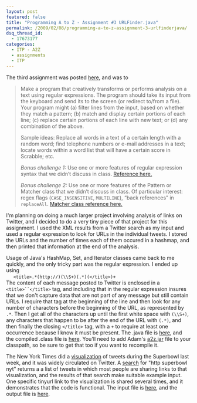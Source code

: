 ```yaml
---
layout: post
featured: false
title: "Programming A to Z - Assignment #3 URLFinder.java"
permalink: /2009/02/08/programming-a-to-z-assignment-3-urlfinderjava/
dsq_thread_id:
  - 17673177
categories:
  - ITP - A2Z
  - assignments
  - ITP
---
```

The third assignment was posted [here][1], and was to

> Make a program that creatively transforms or performs analysis on a text using regular expressions. The program should take its input from the keyboard and send its to the screen (or redirect to/from a file). Your program might (a) filter lines from the input, based on whether they match a pattern; (b) match and display certain portions of each line; (c) replace certain portions of each line with new text; or (d) any combination of the above.
> 
> Sample ideas: Replace all words in a text of a certain length with a random word; find telephone numbers or e-mail addresses in a text; locate words within a word list that will have a certain score in Scrabble; etc.
> 
> *Bonus challenge 1:* Use one or more features of regular expression syntax that we didn’t discuss in class. [Reference here.][2]
> 
> *Bonus challenge 2:* Use one or more features of the Pattern or Matcher class that we didn’t discuss in class. Of particular interest: regex flags (`CASE_INSENSITIVE`, `MULTILINE`), “back references” in `replaceAll`. [Matcher class reference here.][3]

I'm planning on doing a much larger project involving analysis of links on Twitter, and I decided to do a very tiny piece of that project for this assignment. I used the XML results from a Twitter search as my input and used a regular expression to look for URLs in the individual tweets. I stored the URLs and the number of times each of them occured in a hashmap, and then printed that information at the end of the analysis.

Usage of Java's HashMap, Set, and Iterator classes came back to me quickly, and the only tricky part was the regular expression. I ended up using  
&nbsp;&nbsp;&nbsp;&nbsp;&nbsp;`<title>.*(http://)(\\S+)(.*)(</title>)+`  
The content of each message posted to Twitter is enclosed in a `<title>``</title>` tag, and including that in the regular expression insures that we don't capture data that are not part of any message but still contain URLs. I require that tag at the beginning of the line and then look for any number of characters before the beginning of the URL, as represented by `.*`. Then I get all of the characters up until the first white space with `(\\S+)`, any characters that happen to be after the end of the URL with `(.*)`, and then finally the closing `</title>` tag, with a `+` to require at least one occurrence because I know it must be present. The .java file is [here][4], and the compiled .class file is [here][5]. You'll need to add Adam's [a2z.jar][6] file to your classpath, so be sure to get that too if you want to recompile it.

The New York Times did a [visualization][7] of tweets during the Superbowl last week, and it was widely circulated on Twitter. A [search][8] for "http superbowl nyt" returns a a list of tweets in which most people are sharing links to that visualization, and the results of that search make suitable example input. One specific tinyurl link to the visualization is shared several times, and it demonstrates that the code is functional. The input file is [here][9], and the output file is [here][10].

 [1]: http://www.decontextualize.com/teaching/a2z/programming-from-to/
 [2]: http://java.sun.com/j2se/1.5.0/docs/api/java/util/regex/Pattern.html
 [3]: http://java.sun.com/j2se/1.5.0/docs/api/java/util/regex/Matcher.html
 [4]: /projects/spring09/a2z/assignment3/URLFinder.java
 [5]: /projects/spring09/a2z/assignment3/URLFinder.class
 [6]: /projects/spring09/a2z/assignment2/a2z.jar
 [7]: http://www.nytimes.com/interactive/2009/02/02/sports/20090202_superbowl_twitter.html
 [8]: http://search.twitter.com/search?q=http+superbowl+nyt
 [9]: /projects/spring09/a2z/assignment3/superbowl.txt
 [10]: /projects/spring09/a2z/assignment3/output.txt